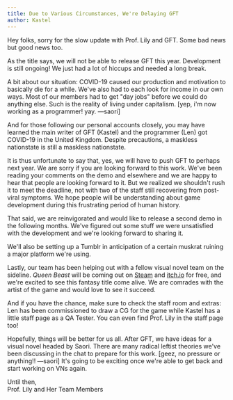 ```yaml
---
title: Due to Various Circumstances, We're Delaying GFT
author: Kastel
---
```


Hey folks, sorry for the slow update with Prof. Lily and GFT. Some bad news but good news too.

As the title says, we will not be able to release GFT this year. Development is still ongoing! We just had a lot of hiccups and needed a long break.

A bit about our situation: COVID-19 caused our production and motivation to basically die for a while. We've also had to each look for income in our own ways. Most of our members had to get "day jobs" before we could do anything else. Such is the reality of living under capitalism. [yep, i'm now working as a programmer! yay. —saori]

And for those following our personal accounts closely, you may have learned the main writer of GFT (Kastel) and the programmer (Len) got COVID-19 in the United Kingdom. Despite precautions, a maskless nationstate is still a maskless nationstate.

It is thus unfortunate to say that, yes, we will have to push GFT to perhaps next year. We are sorry if you are looking forward to this work. We've been reading your comments on the demo and elsewhere and we are happy to hear that people are looking forward to it. But we realized we shouldn't rush it to meet the deadline, not with two of the staff still recovering from post-viral symptoms. We hope people will be understanding about game development during this frustrating period of human history.

That said, we are reinvigorated and would like to release a second demo in the following months. We've figured out some stuff we were unsatisfied with the development and we're looking forward to sharing it.

We'll also be setting up a Tumblr in anticipation of a certain muskrat ruining a major platform we're using.

Lastly, our team has been helping out with a fellow visual novel team on the sideline. <cite>Queen Beast</cite> will be coming out on [Steam](https://store.steampowered.com/app/2078290) and [itch.io](https://envelopevn.itch.io/queen-beast) for free, and we're excited to see this fantasy title come alive. We are comrades with the artist of the game and would love to see it succeed.

And if you have the chance, make sure to check the staff room and extras: Len has been commissioned to draw a CG for the game while Kastel has a little staff page as a QA Tester. You can even find Prof. Lily in the staff page too!

Hopefully, things will be better for us all. After GFT, we have ideas for a visual novel headed by Saori. There are many radical leftist theories we've been discussing in the chat to prepare for this work. [geez, no pressure or anything!! —saori] It's going to be exciting once we're able to get back and start working on VNs again.

Until then,<br>Prof. Lily and Her Team Members
